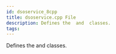 ```yaml
---
id: dsoservice_8cpp
title: dsoservice.cpp File
description: Defines the  and  classes.
tags:
---
```

Defines the  <docRefTextType>  and  <docRefTextType>  classes.
